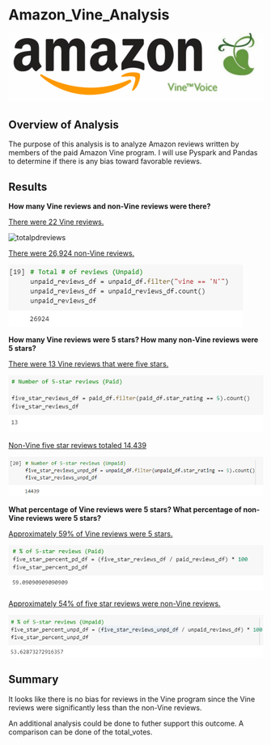 # **Amazon_Vine_Analysis**
![vineimage](Images/vineimage.png)

## **Overview of Analysis**
The purpose of this analysis is to analyze Amazon reviews written by members of the paid Amazon Vine program. I will use Pyspark and Pandas to determine if there is any bias toward favorable reviews. 


## **Results**

**How many Vine reviews and non-Vine reviews were there?**

<ins>There were 22 Vine reviews.</ins>

![totalpdreviews](Images/totalpdreviews.png)

<ins>There were 26,924 non-Vine reviews.</ins>

![totalunpaidreviews](Images/totalunpaidreviews.png)


**How many Vine reviews were 5 stars? How many non-Vine reviews were 5 stars?**

<ins>There were 13 Vine reviews that were five stars.</ins>

![fivestarpd](Images/fivestarpd.png)

<ins>Non-Vine five star reviews totaled 14,439</ins>

![fivestarunpd](Images/fivestarunpd.png)


**What percentage of Vine reviews were 5 stars? What percentage of non-Vine reviews were 5 stars?**

<ins>Approximately 59% of Vine reviews were 5 stars.</ins>

![percentpd](Images/percentpd.png)

<ins>Approximately 54% of five star reviews were non-Vine reviews.</ins>

![percentunpd](Images/percentunpd.png)

## **Summary**
It looks like there is no bias for reviews in the Vine program since the Vine reviews were significantly less than the non-Vine reviews. 

An additional analysis could be done to futher support this outcome. A comparison can be done of the total_votes.







